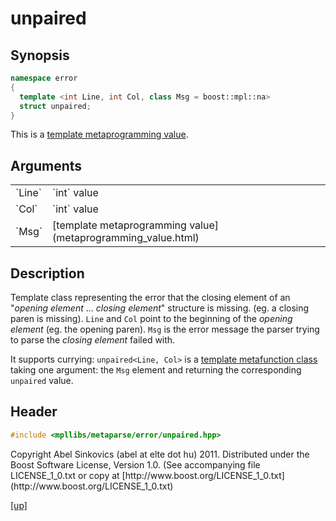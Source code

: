 # unpaired

## Synopsis

```cpp
namespace error
{
  template <int Line, int Col, class Msg = boost::mpl::na>
  struct unpaired;
}
```

This is a [template metaprogramming value](metaprogramming_value.html).

## Arguments

<table cellpadding='0' cellspacing='0'>
  <tr>
    <td>`Line`</td>
    <td>`int` value</td>
  </tr>
  <tr>
    <td>`Col`</td>
    <td>`int` value</td>
  </tr>
  <tr>
    <td>`Msg`</td>
    <td>[template metaprogramming value](metaprogramming_value.html)</td>
  </tr>
</table>

## Description

Template class representing the error that the closing element of an
"_opening element_ ... _closing element_" structure is missing. (eg. a closing
paren is missing). `Line` and `Col` point to the beginning of the _opening
element_ (eg. the opening paren). `Msg` is the error message the parser trying
to parse the _closing element_ failed with.

It supports currying: `unpaired<Line, Col>` is a [template metafunction class](
metafunction_class.html) taking one argument: the `Msg` element and returning
the corresponding `unpaired` value.

## Header

```cpp
#include <mpllibs/metaparse/error/unpaired.hpp>
```

<p class="copyright">
Copyright Abel Sinkovics (abel at elte dot hu) 2011.
Distributed under the Boost Software License, Version 1.0.
(See accompanying file LICENSE_1_0.txt or copy at
[http://www.boost.org/LICENSE_1_0.txt](http://www.boost.org/LICENSE_1_0.txt)
</p>

[[up]](reference.html)

